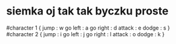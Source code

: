 # siemka oj tak tak byczku proste

#character 1 {
    jump : w
    go left : a
    go right : d
    attack : e
    dodge : s
}
#character 2 {
    jump : i
    go left : j
    go right : l
    attack : o
    dodge : k
}

